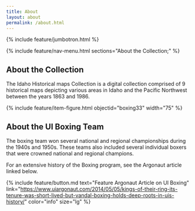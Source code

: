 ```yaml
---
title: About
layout: about
permalink: /about.html
---
```

{% include feature/jumbotron.html %} 

{% include feature/nav-menu.html sections="About the Collection;" %} 

## About the Collection

The Idaho Historical maps Collection is a digital collection comprised of 9 historical maps depicting various areas in Idaho and the Pacific Northwest between the years 1863 and 1986.

{% include feature/item-figure.html objectid="boxing33" width="75" %}

## About the UI Boxing Team

The boxing team won several national and regional championships during the 1940s and 1950s. These teams also included several individual boxers that were crowned national and regional champions.

For an extensive history of the Boxing program, see the Argonaut article linked below. 

{% include feature/button.md text="Feature Argonaut Article on UI Boxing" link="https://www.uiargonaut.com/2014/05/05/kings-of-their-ring-its-tenure-was-short-lived-but-vandal-boxing-holds-deep-roots-in-uis-history/" color="info" size="lg" %}


<div class="clearfix"></div>

